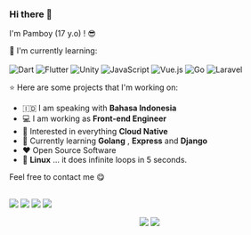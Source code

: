 ### Hi there 👋

I'm Pamboy (17 y.o) ! :sunglasses:

:page_with_curl: I'm currently learning:
<br><br>
![Dart](https://img.shields.io/badge/dart-%230175C2.svg?style=for-the-badge&logo=dart&logoColor=white)
![Flutter](https://img.shields.io/badge/Flutter-%2302569B.svg?style=for-the-badge&logo=Flutter&logoColor=white)
![Unity](https://img.shields.io/badge/unity-%23000000.svg?style=for-the-badge&logo=unity&logoColor=white)
![JavaScript](https://img.shields.io/badge/javascript-%23323330.svg?style=for-the-badge&logo=javascript&logoColor=%23F7DF1E)
![Vue.js](https://img.shields.io/badge/vuejs-%2335495e.svg?style=for-the-badge&logo=vuedotjs&logoColor=%234FC08D)
![Go](https://img.shields.io/badge/go-%2300ADD8.svg?style=for-the-badge&logo=go&logoColor=white)
![Laravel](https://img.shields.io/badge/Laravel-%23D90007.svg?style=for-the-badge&logo=Laravel&logoColor=white)

:star: Here are some projects that I'm working on:

-   🇮🇩 I am speaking with **Bahasa Indonesia**
-   :computer: I am working as **Front-end Engineer**
-   :monocle_face: Interested in everything **Cloud Native**
-   :seedling: Currently learning **Golang** , **Express**  and **Django**
-   :heart: Open Source Software
-   :penguin: **Linux** ... it does infinite loops in 5 seconds.

Feel free to contact me :yum:
<br><br>

<a href="https://www.instagram.com/fahmiaffan07" target="_blank"><img src="https://img.shields.io/badge/Instagram-%40fahmiaffan07-C13584"></a>
<a href="https://www.linkedin.com/in/fahmi-affan-346287230" target="_blank"><img src="https://img.shields.io/badge/Linkedin-%40Fahmi%20Affan-blue"></a>
<a href="mailto:fahmiaffan07@gmail.com"><img src="https://img.shields.io/badge/Email-%40fahmiaffan07-orange"></a>
<a href="https://fahmiaffan.com" target="_blank"><img src="https://img.shields.io/badge/Personal%20Site-fahmiaffan.com-red"></a>


<p align = "center">
    <img src="https://github-readme-stats.vercel.app/api?username=Fahmiaffan&show_icons=true&theme=radical"></img>
    <img src="https://github-readme-stats.vercel.app/api/top-langs/?username=Fahmiaffan&layout=compact&theme=radical"></img>
</p>
